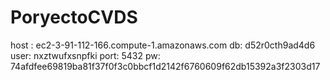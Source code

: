 # PoryectoCVDS

host : ec2-3-91-112-166.compute-1.amazonaws.com
db: d52r0cth9ad4d6
user: nxztwufxsnpfki
port: 5432
pw: 74afdfee69819ba81f37f0f3c0bbcf1d2142f6760609f62db15392a3f2303d17 

